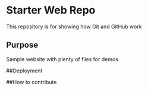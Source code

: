 # Starter Web Repo

This repository is for showing how Git and GitHub work

## Purpose

Sample website with plenty of files for demos

##Deployment


##How to contribute